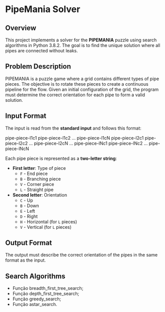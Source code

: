 # PipeMania Solver

## Overview

This project implements a solver for the **PIPEMANIA** puzzle using search algorithms in Python 3.8.2. The goal is to find the unique solution where all pipes are connected without leaks.

## Problem Description

PIPEMANIA is a puzzle game where a grid contains different types of pipe pieces. The objective is to rotate these pieces to create a continuous pipeline for the flow. Given an initial configuration of the grid, the program must determine the correct orientation for each pipe to form a valid solution.

## Input Format

The input is read from the **standard input** and follows this format:

pipe-piece-l1c1 pipe-piece-l1c2 ... pipe-piece-l1cN 
pipe-piece-l2c1 pipe-piece-l2c2 ... pipe-piece-l2cN 
... 
pipe-piece-lNc1 pipe-piece-lNc2 ... pipe-piece-lNcN


Each pipe piece is represented as a **two-letter string**:
- **First letter**: Type of piece  
  - `F` - End piece
  - `B` - Branching piece
  - `V` - Corner piece
  - `L` - Straight pipe
- **Second letter**: Orientation  
  - `C` - Up  
  - `B` - Down  
  - `E` - Left  
  - `D` - Right  
  - `H` - Horizontal (for `L` pieces)  
  - `V` - Vertical (for `L` pieces)  


## Output Format

The output must describe the correct orientation of the pipes in the same format as the input.

## Search Algorithms 

- Função breadth_first_tree_search;
- Função depth_first_tree_search;
- Função greedy_search;
- Função astar_search.


